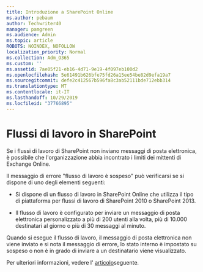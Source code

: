 ```yaml
---
title: Introduzione a SharePoint Online
ms.author: pebaum
author: Techwriter40
manager: pamgreen
ms.audience: Admin
ms.topic: article
ROBOTS: NOINDEX, NOFOLLOW
localization_priority: Normal
ms.collection: Adm_O365
ms.custom: ''
ms.assetid: 7ae05f21-eb16-4d71-9e19-4f097eb100d2
ms.openlocfilehash: 5e61491b626bfe75fd26a15ee54be82d9efa19a7
ms.sourcegitcommit: defe2c412567b596fa8c3ab52111bde712ebb314
ms.translationtype: MT
ms.contentlocale: it-IT
ms.lasthandoff: 10/29/2019
ms.locfileid: "37766895"
---
```

# <a name="workflows-in-sharepoint"></a>Flussi di lavoro in SharePoint

Se i flussi di lavoro di SharePoint non inviano messaggi di posta elettronica, è possibile che l'organizzazione abbia incontrato i limiti dei mittenti di Exchange Online.

Il messaggio di errore "flusso di lavoro è sospeso" può verificarsi se si dispone di uno degli elementi seguenti:

- Si dispone di un flusso di lavoro in SharePoint Online che utilizza il tipo di piattaforma per flussi di lavoro di SharePoint 2010 o SharePoint 2013.

- Il flusso di lavoro è configurato per inviare un messaggio di posta elettronica personalizzato a più di 200 utenti alla volta, più di 10.000 destinatari al giorno o più di 30 messaggi al minuto.

Quando si esegue il flusso di lavoro, il messaggio di posta elettronica non viene inviato e si nota il messaggio di errore, lo stato interno è impostato su sospeso o non è in grado di inviare a un destinatario viene visualizzato.

Per ulteriori informazioni, vedere l' [articolo](https://docs.microsoft.com/sharepoint/support/workflows/configured-workflow-fails-running)seguente.

